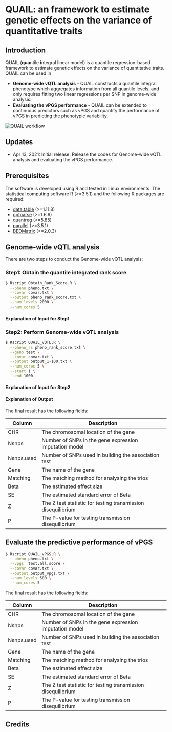 # QUAIL: an framework to estimate genetic effects on the variance of quantitative traits

## Introduction

QUAIL (**qua**ntile **i**ntegral **l**inear model) is a quantile regression-based framework to estimate genetic effects on the variance of quantitative traits. QUAIL can be used in 

* **Genome-wide vQTL analysis** - QUAIL constructs a quantile integral phenotype which aggregates information from all quantile levels, and only requires fitting two linear regressions per SNP in genome-wide analysis.
* **Evaluating the vPGS performance** - QUAIL can be extended to continuous predictors such as vPGS and quantify the performance of vPGS in predicting the phenotypic variability.

![QUAIL workflow](https://github.com/qlu-lab/QUAIL/blob/main/Fig/QUAIL_Workflow.png)

## Updates
- Apr 13, 2021: Initial release. Release the codes for Genome-wide vQTL analysis and evaluating the vPGS performance.

## Prerequisites

The software is developed using R and tested in Linux environments. The statistical computing software R (>=3.5.1) and the following R packages are required:

* [data.table](https://cran.r-project.org/web/packages/data.table/index.html) (>=1.11.8)
* [optparse](https://cran.r-project.org/web/packages/optparse/index.html) (>=1.6.6)
* [quantreg](https://cran.r-project.org/web/packages/quantreg/index.html) (>=5.85)
* [parallel](https://stat.ethz.ch/R-manual/R-devel/library/parallel/doc/parallel.pdf) (>=3.5.1)
* [BEDMatrix](https://cran.r-project.org/web/packages/BEDMatrix/index.html) (>=2.0.3)

## Genome-wide vQTL analysis
There are two steps to conduct the Genome-wide vQTL analysis:

### Step1: Obtain the quantile integrated rank score

```bash
$ Rscript Obtain_Rank_Score.R \
  --pheno pheno.txt \
  --covar covar.txt \
  --output pheno_rank_score.txt \
  --num_levels 2000 \
  --num_cores 5
```
#### Explanation of Input for Step1

### Step2: Perform Genome-wide vQTL analysis
```bash
$ Rscript QUAIL_vQTL.R \
  --pheno_rs pheno_rank_score.txt \
  --geno test \
  --covar covar.txt \
  --output output_1-100.txt \
  --num_cores 5 \
  --start 1 \
  --end 1000
```
#### Explanation of Input for Step2

#### Explanation of Output

The final result has the following fields:

| Column | Description |
|-----|-------------|
| CHR | The chromosomal location of the gene |
| Nsnps | Number of SNPs in the gene expression imputation model |
| Nsnps.used | Number of SNPs used in building the association test |                                                 
| Gene | The name of the gene |
| Matching | The matching method for analysing the trios |
| Beta | The estimated effect size |
| SE | The estimated standard error of Beta |
| Z | The Z test statistic for testing transmission disequilibrium |
| P | The P-value for testing transmission disequilibrium |

## Evaluate the predictive performance of vPGS

```bash
$ Rscript QUAIL_vPGS.R \
  --pheno pheno.txt \
  --vpgs  test.all.score \
  --covar covar.txt \
  --output output_vpgs.txt \
  --num_levels 500 \
  --num_cores 5
```

The final result has the following fields:

| Column | Description |
|-----|-------------|
| CHR | The chromosomal location of the gene |
| Nsnps | Number of SNPs in the gene expression imputation model |
| Nsnps.used | Number of SNPs used in building the association test |                                                 
| Gene | The name of the gene |
| Matching | The matching method for analysing the trios |
| Beta | The estimated effect size |
| SE | The estimated standard error of Beta |
| Z | The Z test statistic for testing transmission disequilibrium |
| P | The P-value for testing transmission disequilibrium |

## Credits

